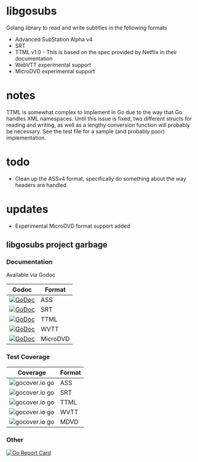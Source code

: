 # libgosubs
Golang library to read and write subtitles in the following formats

- Advanced SubStation Alpha v4
- SRT
- TTML v1.0 - This is based on the spec provided by Netflix in their documentation
- WebVTT experimental support
- MicroDVD experimental support
# notes

TTML is somewhat complex to implement in Go due to the way that Go handles XML namespaces. Until this issue is fixed, two different structs for reading and writing, as well as a lengthy conversion function will probably be necessary. See the test file for a sample (and probably poor) implementation.

# todo

- Clean up the ASSv4 format, specifically do something about the way headers are handled

# updates
- Experimental MicroDVD format support added

## libgosubs project garbage

### Documentation
Available via Godoc

|Godoc | Format |
| ------------- | ------------- |
|[![GoDoc](https://godoc.org/github.com/wargarblgarbl/libgosubs/ass?status.svg)](https://godoc.org/github.com/wargarblgarbl/libgosubs/ass) | ASS |
|[![GoDoc](https://godoc.org/github.com/wargarblgarbl/libgosubs/srt?status.svg)](https://godoc.org/github.com/wargarblgarbl/libgosubs/srt) | SRT |
|[![GoDoc](https://godoc.org/github.com/wargarblgarbl/libgosubs/ttml?status.svg)](https://godoc.org/github.com/wargarblgarbl/libgosubs/ttml) | TTML  |
|[![GoDoc](https://godoc.org/github.com/wargarblgarbl/libgosubs/wvtt?status.svg)](https://godoc.org/github.com/wargarblgarbl/libgosubs/wvtt) | WVTT  |
|[![GoDoc](https://godoc.org/github.com/wargarblgarbl/libgosubs/mdvd?status.svg)](https://godoc.org/github.com/wargarblgarbl/libgosubs/mdvd) | MicroDVD |

### Test Coverage

| Coverage | Format |
| ------------- | ------------- |
|![gocover.io go](https://gocover.io/_badge/github.com/wargarblgarbl/libgosubs/ass)| ASS|
|![gocover.io go](https://gocover.io/_badge/github.com/wargarblgarbl/libgosubs/srt)| SRT|
|![gocover.io go](https://gocover.io/_badge/github.com/wargarblgarbl/libgosubs/ttml)| TTML|
|![gocover.io go](https://gocover.io/_badge/github.com/wargarblgarbl/libgosubs/wvtt)| WVTT|
|![gocover.io go](https://gocover.io/_badge/github.com/wargarblgarbl/libgosubs/mdvd)| MDVD|

### Other
 [![Go Report Card](https://goreportcard.com/badge/github.com/wargarblgarbl/libgosubs)](https://goreportcard.com/report/github.com/wargarblgarbl/libgosubs)
